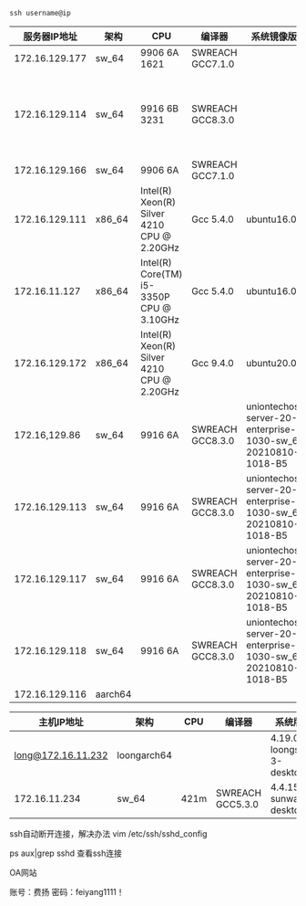 ```shell
ssh username@ip
```

| 服务器IP地址        | 架构      | CPU                                        | 编译器              | 系统镜像版本                                                       | 备注                                                                    |
| -------------- | ------- | ------------------------------------------ | ---------------- | ------------------------------------------------------------ | --------------------------------------------------------------------- |
| 172.16.129.177 | sw_64   | 9906 6A 1621                               | SWREACH GCC7.1.0 |                                                              |                                                                       |
| 172.16.129.114 | sw_64   | 9916 6B 3231                               | SWREACH GCC8.3.0 |                                                              | 内核要更换，cpu信息在/proc/cpuinfo，链接器和gdb有问题，source env.sh。114是挂载的硬盘实际在/mnt下。 |
| 172.16.129.166 | sw_64   | 9906 6A                                    | SWREACH GCC7.1.0 |                                                              |                                                                       |
| 172.16.129.111 | x86_64  | Intel(R) Xeon(R) Silver 4210 CPU @ 2.20GHz | Gcc 5.4.0        | ubuntu16.04                                                  | 129.111:/mnt/feiyang 可以存东西，当仓库用                                       |
| 172.16.11.127  | x86_64  | Intel(R) Core(TM) i5-3350P CPU @ 3.10GHz   | Gcc 5.4.0        | ubuntu16.04                                                  |                                                                       |
| 172.16.129.172 | x86_64  | Intel(R) Xeon(R) Silver 4210 CPU @ 2.20GHz | Gcc 9.4.0        | ubuntu20.04.1                                                |                                                                       |
| 172.16,129.86  | sw_64   | 9916 6A                                    | SWREACH GCC8.3.0 | uniontechos-server-20-enterprise-1030-sw_64-20210810-1018-B5 | binutil要重新编译，g++和gfortran未安装，软件仓库有问题。                                 |
| 172.16.129.113 | sw_64   | 9916 6A                                    | SWREACH GCC8.3.0 | uniontechos-server-20-enterprise-1030-sw_64-20210810-1018-B5 | 同86                                                                   |
| 172.16.129.117 | sw_64   | 9916 6A                                    | SWREACH GCC8.3.0 | uniontechos-server-20-enterprise-1030-sw_64-20210810-1018-B5 | 同86                                                                   |
| 172.16.129.118 | sw_64   | 9916 6A                                    | SWREACH GCC8.3.0 | uniontechos-server-20-enterprise-1030-sw_64-20210810-1018-B5 | 同86                                                                   |
| 172.16.129.116 | aarch64 |                                            |                  |                                                              |                                                                       |

| 主机IP地址             | 架构          | CPU  | 编译器              | 系统版本                      | 备注    |
| ------------------ | ----------- | ---- | ---------------- | ------------------------- | ----- |
| long@172.16.11.232 | loongarch64 |      |                  | 4.19.0-loongson-3-desktop | 测试用，弃 |
| 172.16.11.234      | sw_64       | 421m | SWREACH GCC5.3.0 | 4.4.15-sunway-desktop     | 本机ip  |

ssh自动断开连接，解决办法
vim /etc/ssh/sshd_config 

ps aux|grep sshd 查看ssh连接

OA网站

账号：费扬
密码：feiyang1111！